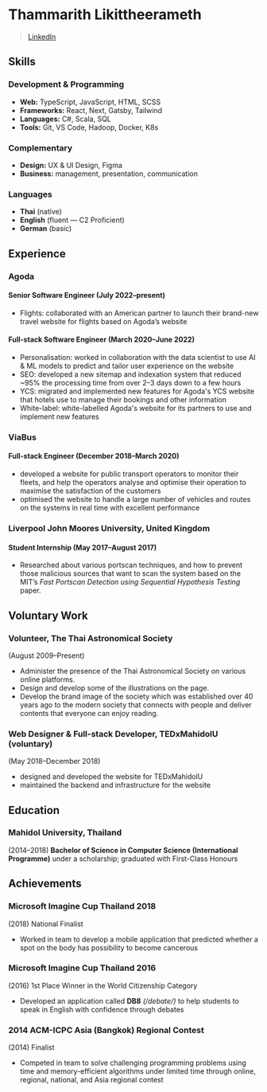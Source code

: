 # Thammarith Likittheerameth

> [LinkedIn](https://linkedin.com/in/Thammarith)

## Skills

### Development & Programming

- **Web:** TypeScript, JavaScript, HTML, SCSS
- **Frameworks:** React, Next, Gatsby, Tailwind
- **Languages:** C#, Scala, SQL
- **Tools:** Git, VS Code, Hadoop, Docker, K8s

### Complementary

- **Design:** UX & UI Design, Figma
- **Business:** management, presentation, communication

### Languages

- **Thai** (native)
- **English** (fluent — C2 Proficient)
- **German** (basic)

## Experience

### Agoda

<!-- Or ### Agoda (March 2020–present) so that there is no time after the positions and the company name isn't lonely -->

#### Senior Software Engineer (July 2022–present)

- Flights: collaborated with an American partner to launch their brand-new travel website for flights based on Agoda’s website

#### Full-stack Software Engineer (March 2020–June 2022)

- Personalisation: worked in collaboration with the data scientist to use AI & ML models to predict and tailor user experience on the website
- SEO: developed a new sitemap and indexation system that reduced ~95% the processing time from over 2–3 days down to a few hours
- YCS: migrated and implemented new features for Agoda's YCS website that hotels use to manage their bookings and other information
- White-label: white-labelled Agoda's website for its partners to use and implement new features

### ViaBus

#### Full-stack Engineer (December 2018–March 2020)

- developed a website for public transport operators to monitor their fleets, and help the operators analyse and optimise their operation to maximise the satisfaction of the customers
- optimised the website to handle a large number of vehicles and routes on the systems in real time with excellent performance

### Liverpool John Moores University, United Kingdom

#### Student Internship (May 2017–August 2017)

- Researched about various portscan techniques, and how to prevent those malicious sources that want to scan the system based on the MIT’s _Fast Portscan Detection using Sequential Hypothesis Testing_ paper.

## Voluntary Work

### Volunteer, The Thai Astronomical Society

(August 2009–Present)

- Administer the presence of the Thai Astronomical Society on various online platforms.
- Design and develop some of the illustrations on the page.
- Develop the brand image of the society which was established over 40 years ago to the modern society that connects with people and deliver contents that everyone can enjoy reading.

### Web Designer & Full-stack Developer, TEDxMahidolU (voluntary)

(May 2018–December 2018)

- designed and developed the website for TEDxMahidolU
- maintained the backend and infrastructure for the website

## Education

### Mahidol University, Thailand

(2014–2018) **Bachelor of Science in Computer Science (International Programme)** under a scholarship; graduated with First-Class Honours

## Achievements

### Microsoft Imagine Cup Thailand 2018

(2018) National Finalist

- Worked in team to develop a mobile application that predicted whether a spot on the body has possibility to become cancerous

### Microsoft Imagine Cup Thailand 2016

(2016) 1st Place Winner in the World Citizenship Category

- Developed an application called **DB8** _(/debate/)_ to help students to speak in English with confidence through debates

### 2014 ACM-ICPC Asia (Bangkok) Regional Contest

(2014) Finalist

- Competed in team to solve challenging programming problems using time and memory-efficient algorithms under limited time through online, regional, national, and Asia regional contest
